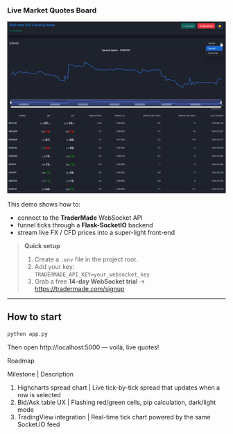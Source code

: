 ### Live Market Quotes Board  
![Demo GIF](./spread-chart-dashboard.png)

This demo shows how to:

* connect to the **TraderMade** WebSocket API  
* funnel ticks through a **Flask-SocketIO** backend  
* stream live FX / CFD prices into a super-light front-end

> **Quick setup**  
> 1. Create a `.env` file in the project root.  
> 2. Add your key:  
>    `TRADERMADE_API_KEY=your_websocket_key`  
> 3. Grab a free **14-day WebSocket trial** → <https://tradermade.com/signup>

---

## How to start

```bash
python app.py
```

Then open http://localhost:5000 — voilà, live quotes!

Roadmap

Milestone | Description
1. Highcharts spread chart | Live tick-by-tick spread that updates when a row is selected
2. Bid/Ask table UX | Flashing red/green cells, pip calculation, dark/light mode
3. TradingView integration | Real-time tick chart powered by the same Socket.IO feed